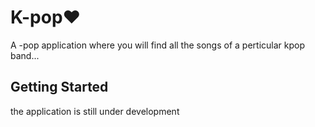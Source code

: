 # K-pop♥

A -pop application where you will find all the songs of a perticular kpop band...

## Getting Started

the application is still under development

